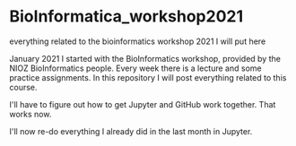 # BioInformatica_workshop2021
everything related to the bioinformatics workshop 2021 I will put here

January 2021 I started with the BioInformatics workshop, provided by the NIOZ BioInformatics people. Every week there is a lecture and some practice assignments.
In this repository I will post everything related to this course.

I'll have to figure out how to get Jupyter and GitHub work together.
That works now.

I'll now re-do everything I already did in the last month in Jupyter.


